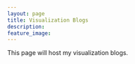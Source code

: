 ```yaml
---
layout: page
title: Visualization Blogs
description: 
feature_image: 
---
```


This page will host my visualization blogs. 